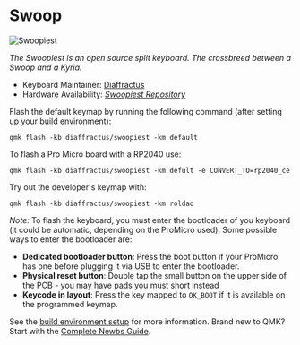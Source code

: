 # Swoop

![Swoopiest](https://postimg.cc/s14J0BWd)

*The Swoopiest is an open source split keyboard. The crossbreed between a Swoop and a Kyria.*

* Keyboard Maintainer: [Diaffractus](https://github.com/miguelroldao)
* Hardware Availability: [*Swoopiest Repository*](https://github.com/miguelroldao/swoopiest)

Flash the default keymap by running the following command (after setting up your build environment):

    qmk flash -kb diaffractus/swoopiest -km default

To flash a Pro Micro board with a RP2040 use:

    qmk flash -kb diaffractus/swoopiest -km defult -e CONVERT_TO=rp2040_ce
    
Try out the developer's keymap with:

    qmk flash -kb diaffractus/swoopiest -km roldao

*Note:* To flash the keyboard, you must enter the bootloader of you keyboard (it could be automatic, depending on the ProMicro used). Some possible ways to enter the bootloader are:
* **Dedicated bootloader button**: Press the boot button if your ProMicro has one before plugging it via USB to enter the bootloader.
* **Physical reset button**: Double tap the small button on the upper side of the PCB - you may have pads you must short instead
* **Keycode in layout**: Press the key mapped to `QK_BOOT` if it is available on the programmed keymap.

See the [build environment setup](https://docs.qmk.fm/#/getting_started_build_tools) for more information. Brand new to QMK? Start with the [Complete Newbs Guide](https://docs.qmk.fm/#/newbs).
